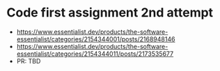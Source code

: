 # Code first assignment 2nd attempt

- https://www.essentialist.dev/products/the-software-essentialist/categories/2154344001/posts/2168948146
- https://www.essentialist.dev/products/the-software-essentialist/categories/2154344011/posts/2173535677
- PR: TBD
